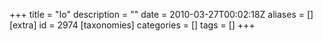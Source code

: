 +++
title = "Io"
description = ""
date = 2010-03-27T00:02:18Z
aliases = []
[extra]
id = 2974
[taxonomies]
categories = []
tags = []
+++
